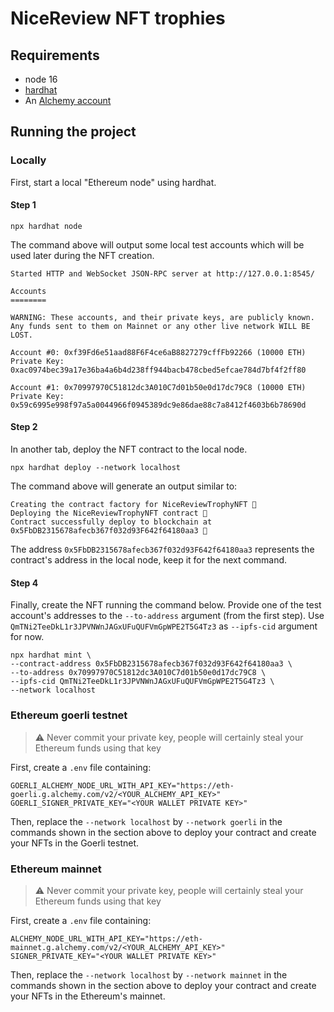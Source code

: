 # NiceReview NFT trophies

## Requirements

- node 16
- [hardhat](https://hardhat.org/hardhat-runner/docs/getting-started#installation)
- An [Alchemy account](https://www.alchemy.com/)

## Running the project

### Locally

First, start a local "Ethereum node" using hardhat.

#### Step 1

```
npx hardhat node
```

The command above will output some local test accounts which will be used later during the NFT creation.

```shell
Started HTTP and WebSocket JSON-RPC server at http://127.0.0.1:8545/

Accounts
========

WARNING: These accounts, and their private keys, are publicly known.
Any funds sent to them on Mainnet or any other live network WILL BE LOST.

Account #0: 0xf39Fd6e51aad88F6F4ce6aB8827279cffFb92266 (10000 ETH)
Private Key: 0xac0974bec39a17e36ba4a6b4d238ff944bacb478cbed5efcae784d7bf4f2ff80

Account #1: 0x70997970C51812dc3A010C7d01b50e0d17dc79C8 (10000 ETH)
Private Key: 0x59c6995e998f97a5a0044966f0945389dc9e86dae88c7a8412f4603b6b78690d
```

#### Step 2

In another tab, deploy the NFT contract to the local node.

```shell
npx hardhat deploy --network localhost
```

The command above will generate an output similar to:

```shell
Creating the contract factory for NiceReviewTrophyNFT 🏃
Deploying the NiceReviewTrophyNFT contract 🚀
Contract successfully deploy to blockchain at 0x5FbDB2315678afecb367f032d93F642f64180aa3 🎉
```

The address `0x5FbDB2315678afecb367f032d93F642f64180aa3` represents the contract's address in the local node, keep it for the next command.

#### Step 4

Finally, create the NFT running the command below. Provide one of the test account's addresses to the `--to-address` argument (from the first step). Use `QmTNi2TeeDkL1r3JPVNWnJAGxUFuQUFVmGpWPE2T5G4Tz3` as `--ipfs-cid` argument for now.

```shell
npx hardhat mint \
--contract-address 0x5FbDB2315678afecb367f032d93F642f64180aa3 \
--to-address 0x70997970C51812dc3A010C7d01b50e0d17dc79C8 \
--ipfs-cid QmTNi2TeeDkL1r3JPVNWnJAGxUFuQUFVmGpWPE2T5G4Tz3 \
--network localhost
```

### Ethereum goerli testnet

> :warning: Never commit your private key, people will certainly steal your Ethereum funds using that key

First, create a `.env` file containing:

```
GOERLI_ALCHEMY_NODE_URL_WITH_API_KEY="https://eth-goerli.g.alchemy.com/v2/<YOUR_ALCHEMY_API_KEY>"
GOERLI_SIGNER_PRIVATE_KEY="<YOUR WALLET PRIVATE KEY>"
```

Then, replace the `--network localhost` by `--network goerli` in the commands shown in the section above to deploy your contract and create your NFTs in the Goerli testnet.

### Ethereum mainnet

> :warning: Never commit your private key, people will certainly steal your Ethereum funds using that key

First, create a `.env` file containing:

```
ALCHEMY_NODE_URL_WITH_API_KEY="https://eth-mainnet.g.alchemy.com/v2/<YOUR_ALCHEMY_API_KEY>"
SIGNER_PRIVATE_KEY="<YOUR WALLET PRIVATE KEY>"
```

Then, replace the `--network localhost` by `--network mainnet` in the commands shown in the section above to deploy your contract and create your NFTs in the Ethereum's mainnet.